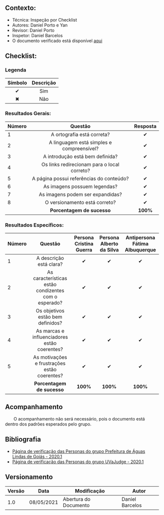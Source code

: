 ## Contexto:	
 - Técnica: Inspeção por Checklist
 - Autores: Daniel Porto e Yan
 - Revisor: Daniel Porto
 - Inspetor: Daniel Barcelos
 - O documento verificado está disponível [aqui](../../analise-de-requisitos/personas.md)

## Checklist:

### Legenda 

|Símbolo|Descrição|
|:-:|:-:|
|✔|Sim|
|✖|Não|

### Resultados Gerais:
|Número|Questão|Resposta|
|:-|:-:|:-:|
|1|A ortografia está correta?|✔|
|2|A linguagem está simples e compreensível?|✔|
|3|A introdução está bem definida?|✔|
|4|Os links redirecionam para o local correto?|✔|
|5|A página possui referências do conteúdo?|✔|
|6|As imagens possuem legendas?|✔|
|7|As imagens podem ser expandidas?|✔|
|8|O versionamento está correto?|✔|
||**Porcentagem de sucesso**|**100%**|

### Resultados Específicos:
|Número|Questão|Persona Cristina Guerra|Persona Alberto da Silva|Antipersona Fátima Albuquerque|
|:-|:-:|:-:|:-:|:-:|
|1|A descrição está clara?|✔|✔|✔|
|2|As características estão condizentes com o esperado?|✔|✔|✔|
|3|Os objetivos estão bem definidos?|✔|✔|✔|
|4|As marcas e influenciadores estão coerentes?|✔|✔|✔|
|5|As motivações e frustrações estão coerentes?|✔|✔|✔|
||**Porcentagem de sucesso**|**100%**|**100%**|**100%**|

## Acompanhamento
&emsp;&emsp;O acompanhamento não será necessário, pois o documento está dentro dos padrões esperados pelo grupo.

## Bibliografia

- [Página de verificação das Personas do grupo Prefeitura de Águas Lindas de Goiás - 2020.1](https://interacao-humano-computador.github.io/2020.1-Prefeiturade-Aguas-Lindas-de-Goias/verificacao/veri_personas/)
- [Página de verificação das Personas do grupo UVaJudge - 2020.1](https://interacao-humano-computador.github.io/2020.1-UVaJudge/entrega_7/verificacao/personas/)

## Versionamento
|Versão|Data|Modificação|Autor|
|--|--|--|--|
|1.0|08/05/2021|Abertura do Documento|Daniel Barcelos|